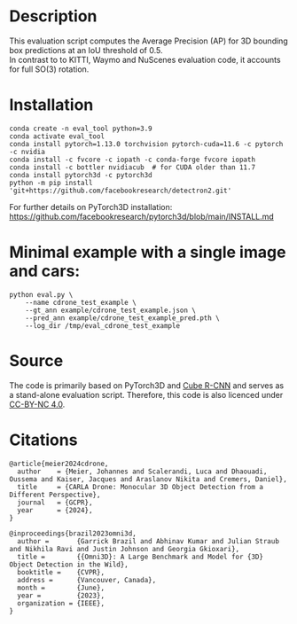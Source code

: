 # Description
This evaluation script computes the Average Precision (AP) for 3D bounding box predictions at an IoU threshold of 0.5. <br/>
In contrast to to KITTI, Waymo and NuScenes evaluation code, it accounts for full SO(3) rotation. 

# Installation
```
conda create -n eval_tool python=3.9
conda activate eval_tool
conda install pytorch=1.13.0 torchvision pytorch-cuda=11.6 -c pytorch -c nvidia
conda install -c fvcore -c iopath -c conda-forge fvcore iopath
conda install -c bottler nvidiacub  # for CUDA older than 11.7
conda install pytorch3d -c pytorch3d
python -m pip install 'git+https://github.com/facebookresearch/detectron2.git'
```

For further details on PyTorch3D installation: https://github.com/facebookresearch/pytorch3d/blob/main/INSTALL.md


# Minimal example with a single image and cars: 
```
python eval.py \
    --name cdrone_test_example \
    --gt_ann example/cdrone_test_example.json \
    --pred_ann example/cdrone_test_example_pred.pth \
    --log_dir /tmp/eval_cdrone_test_example
```

# Source
The code is primarily based on PyTorch3D and [Cube R-CNN](https://github.com/facebookresearch/omni3d) and serves as a stand-alone evaluation script.
Therefore, this code is also licenced under [CC-BY-NC 4.0](https://github.com/facebookresearch/omni3d/blob/main/LICENSE.md).


# Citations
```
@article{meier2024cdrone,
  author    = {Meier, Johannes and Scalerandi, Luca and Dhaouadi, Oussema and Kaiser, Jacques and Araslanov Nikita and Cremers, Daniel},
  title     = {CARLA Drone: Monocular 3D Object Detection from a Different Perspective},
  journal   = {GCPR},
  year      = {2024},
}
```

```
@inproceedings{brazil2023omni3d,
  author =       {Garrick Brazil and Abhinav Kumar and Julian Straub and Nikhila Ravi and Justin Johnson and Georgia Gkioxari},
  title =        {{Omni3D}: A Large Benchmark and Model for {3D} Object Detection in the Wild},
  booktitle =    {CVPR},
  address =      {Vancouver, Canada},
  month =        {June},
  year =         {2023},
  organization = {IEEE},
}
```
